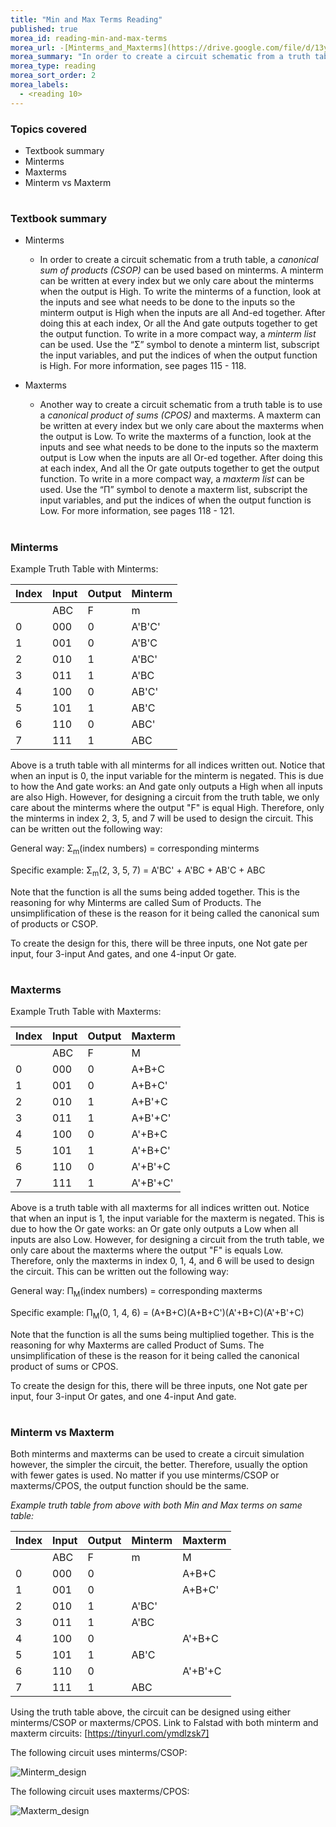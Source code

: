 ```yaml
---
title: "Min and Max Terms Reading"
published: true
morea_id: reading-min-and-max-terms
morea_url: -[Minterms_and_Maxterms](https://drive.google.com/file/d/13ykVfLJ93eI178MYQBgNGcVIeeTTjnOO/view?usp=sharing)
morea_summary: "In order to create a circuit schematic from a truth table, a _canonical sum of products (CSOP)_ can be used based on minterms. A minterm can be written at every index but we only care about the minterms when the output is High. To write the minterms of a function, look at the inputs and see what needs to be done to the inputs so the minterm output is High when the inputs are all And-ed together. After doing this at each index, Or all the And gate outputs together to get the output function. To write in a more compact way, a _minterm list_ can be used. Use the “Σ” symbol to denote a minterm list, subscript the input variables, and put the indices of when the output function is High. Another way to create a circuit schematic from a truth table is to use a _canonical product of sums (CPOS)_  and maxterms. A maxterm can be written at every index but we only care about the maxterms when the output is Low. To write the maxterms of a function, look at the inputs and see what needs to be done to the inputs so the maxterm output is Low when the inputs are all Or-ed together. After doing this at each index, And all the Or gate outputs together to get the output function. To write in a more compact way, a _maxterm list_ can be used. Use the “Π” symbol to denote a maxterm list, subscript the input variables, and put the indices of when the output function is Low. For more information, see pages 115 - 121."
morea_type: reading
morea_sort_order: 2
morea_labels:
  - <reading 10>
---
```


### Topics covered

* Textbook summary
* Minterms
* Maxterms
* Minterm vs Maxterm

#
### Textbook summary

* Minterms
  * In order to create a circuit schematic from a truth table, a _canonical sum of products (CSOP)_ can be used based on minterms. A minterm can be written at every index but we only care about the minterms when the output is High. To write the minterms of a function, look at the inputs and see what needs to be done to the inputs so the minterm output is High when the inputs are all And-ed together. After doing this at each index, Or all the And gate outputs together to get the output function. To write in a more compact way, a _minterm list_ can be used. Use the “Σ” symbol to denote a minterm list, subscript the input variables, and put the indices of when the output function is High. For more information, see pages 115 - 118.

* Maxterms
  * Another way to create a circuit schematic from a truth table is to use a _canonical product of sums (CPOS)_  and maxterms. A maxterm can be written at every index but we only care about the maxterms when the output is Low. To write the maxterms of a function, look at the inputs and see what needs to be done to the inputs so the maxterm output is Low when the inputs are all Or-ed together. After doing this at each index, And all the Or gate outputs together to get the output function. To write in a more compact way, a _maxterm list_ can be used. Use the “Π” symbol to denote a maxterm list, subscript the input variables, and put the indices of when the output function is Low. For more information, see pages 118 - 121.


#
### Minterms

Example Truth Table with Minterms:

|Index|Input|Output|Minterm|
|-|-|-|-|
|     |ABC  |F     |m|
|0|000|0|A'B'C'|
|1|001|0|A'B'C|
|2|010|1|A'BC'|
|3|011|1|A'BC|
|4|100|0|AB'C'|
|5|101|1|AB'C|
|6|110|0|ABC'|
|7|111|1|ABC|

Above is a truth table with all minterms for all indices written out. Notice that when an input is 0, the input variable for the minterm is negated. This is due to how the And gate works: an And gate only outputs a High when all inputs are also High. However, for designing a circuit from the truth table, we only care about the minterms where the output "F" is equal High. Therefore, only the minterms in index 2, 3, 5, and 7 will be used to design the circuit. This can be written out the following way:

  General way: Σ<sub>m</sub>(index numbers) = corresponding minterms

  Specific example: Σ<sub>m</sub>(2, 3, 5, 7) = A'BC' + A'BC + AB'C + ABC

Note that the function is all the sums being added together. This is the reasoning for why Minterms are called Sum of Products. The unsimplification of these is the reason for it being called the canonical sum of products or CSOP.

To create the design for this, there will be three inputs, one Not gate per input, four 3-input And gates, and one 4-input Or gate.



#
### Maxterms

Example Truth Table with Maxterms:

|Index|Input|Output|Maxterm|
|-|-|-|-|
|     |ABC  |F     |M|
|0|000|0|A+B+C|
|1|001|0|A+B+C'|
|2|010|1|A+B'+C|
|3|011|1|A+B'+C'|
|4|100|0|A'+B+C|
|5|101|1|A'+B+C'|
|6|110|0|A'+B'+C|
|7|111|1|A'+B'+C'|

Above is a truth table with all maxterms for all indices written out. Notice that when an input is 1, the input variable for the maxterm is negated. This is due to how the Or gate works: an Or gate only outputs a Low when all inputs are also Low. However, for designing a circuit from the truth table, we only care about the maxterms where the output "F" is equals Low. Therefore, only the maxterms in index 0, 1, 4, and 6 will be used to design the circuit. This can be written out the following way:

  General way: Π<sub>M</sub>(index numbers) = corresponding maxterms

  Specific example: Π<sub>M</sub>(0, 1, 4, 6) = (A+B+C)(A+B+C')(A'+B+C)(A'+B'+C)

Note that the function is all the sums being multiplied together. This is the reasoning for why Maxterms are called Product of Sums. The unsimplification of these is the reason for it being called the canonical product of sums or CPOS.

To create the design for this, there will be three inputs, one Not gate per input, four 3-input Or gates, and one 4-input And gate.


#
### Minterm vs Maxterm

Both minterms and maxterms can be used to create a circuit simulation however, the simpler the circuit, the better. Therefore, usually the option with fewer gates is used. No matter if you use minterms/CSOP or maxterms/CPOS, the output function should be the same.

_Example truth table from above with both Min and Max terms on same table:_

|Index|Input|Output|Minterm|Maxterm|
|-|-|-|-|-|
|     |ABC  |F     |m|M|
|0|000|0||A+B+C|
|1|001|0||A+B+C'|
|2|010|1|A'BC'||
|3|011|1|A'BC||
|4|100|0||A'+B+C|
|5|101|1|AB'C||
|6|110|0||A'+B'+C|
|7|111|1|ABC||

Using the truth table above, the circuit can be designed using either minterms/CSOP or maxterms/CPOS. Link to Falstad with both minterm and maxterm circuits: [https://tinyurl.com/ymdlzsk7]

The following circuit uses minterms/CSOP:

![Minterm_design](min_term_design)

The following circuit uses maxterms/CPOS:

![Maxterm_design](max_term_design)

